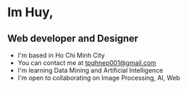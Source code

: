 Im Huy,
================================================================================================================================

Web developer and Designer
--------------------------

*   I'm based in Ho Chi Minh City
*   You can contact me at [tpqhnep001@gmail.com](mailto:tpqhnep001@gmail.com)
*   I'm learning Data Mining and Artificial Intelligence
*   I'm open to collaborating on Image Processing, AI, Web

